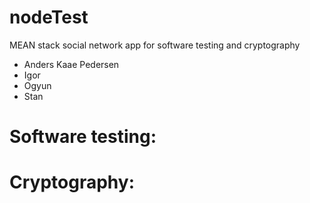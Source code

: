 # nodeTest

MEAN stack social network app for software testing and cryptography


* Anders Kaae Pedersen
* Igor
* Ogyun
* Stan 

# Software testing:

# Cryptography:
